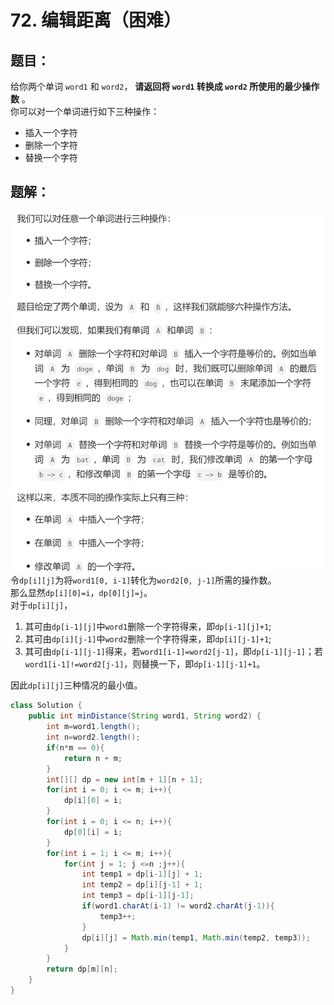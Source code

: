 # 72. 编辑距离（困难）
## 题目：
给你两个单词 `word1` 和 `word2`， **请返回将 `word1` 转换成 `word2` 所使用的最少操作数**  。\
你可以对一个单词进行如下三种操作：
* 插入一个字符
* 删除一个字符
* 替换一个字符
## 题解：
![](../图片/72.jpg)
令`dp[i][j]`为将`word1[0, i-1]`转化为`word2[0, j-1]`所需的操作数。\
那么显然`dp[i][0]=i`，`dp[0][j]=j`。\
对于`dp[i][j]`，
1. 其可由`dp[i-1][j]`中`word1`删除一个字符得来，即`dp[i-1][j]+1`;
2. 其可由`dp[i][j-1]`中`word2`删除一个字符得来，即`dp[i][j-1]+1`;
3. 其可由`dp[i-1][j-1]`得来，若`word1[i-1]=word2[j-1]`，即`dp[i-1][j-1]`；若`word1[i-1]!=word2[j-1]`，则替换一下，即`dp[i-1][j-1]+1`。

因此`dp[i][j]`三种情况的最小值。
```java
class Solution {
    public int minDistance(String word1, String word2) {
        int m=word1.length();
        int n=word2.length();
        if(n*m == 0){
            return n + m;
        }
        int[][] dp = new int[m + 1][n + 1];
        for(int i = 0; i <= m; i++){
            dp[i][0] = i;
        } 
        for(int i = 0; i <= n; i++){
            dp[0][i] = i;
        }
        for(int i = 1; i <= m; i++){
            for(int j = 1; j <=n ;j++){
                int temp1 = dp[i-1][j] + 1;
                int temp2 = dp[i][j-1] + 1;
                int temp3 = dp[i-1][j-1];
                if(word1.charAt(i-1) != word2.charAt(j-1)){
                    temp3++;
                }
                dp[i][j] = Math.min(temp1, Math.min(temp2, temp3));
            }
        }
        return dp[m][n];
    }
}
```